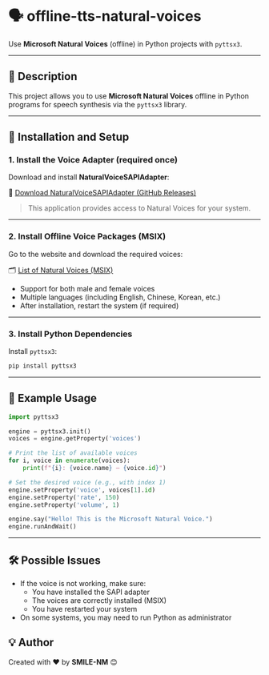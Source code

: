 # 🗣️ offline-tts-natural-voices

Use **Microsoft Natural Voices** (offline) in Python projects with `pyttsx3`.

---

## 📌 Description

This project allows you to use **Microsoft Natural Voices** offline in Python programs for speech synthesis via the `pyttsx3` library.

---

## 🚀 Installation and Setup

### 1. Install the Voice Adapter (required once)

Download and install **NaturalVoiceSAPIAdapter**:

🔗 [Download NaturalVoiceSAPIAdapter (GitHub Releases)](https://github.com/gexgd0419/NaturalVoiceSAPIAdapter/releases)

> This application provides access to Natural Voices for your system.

---

### 2. Install Offline Voice Packages (MSIX)

Go to the website and download the required voices:

🗂 [List of Natural Voices (MSIX)](https://sensoryreadable.com/microsoft-natural-voice-download/)

- Support for both male and female voices
- Multiple languages (including English, Chinese, Korean, etc.)
- After installation, restart the system (if required)

---

### 3. Install Python Dependencies

Install `pyttsx3`:

```bash
pip install pyttsx3
```

---

## 🧪 Example Usage

```python
import pyttsx3

engine = pyttsx3.init()
voices = engine.getProperty('voices')

# Print the list of available voices
for i, voice in enumerate(voices):
    print(f"{i}: {voice.name} — {voice.id}")

# Set the desired voice (e.g., with index 1)
engine.setProperty('voice', voices[1].id)
engine.setProperty('rate', 150)
engine.setProperty('volume', 1)

engine.say("Hello! This is the Microsoft Natural Voice.")
engine.runAndWait()
```

---

## 🛠️ Possible Issues

- If the voice is not working, make sure:
  - You have installed the SAPI adapter
  - The voices are correctly installed (MSIX)
  - You have restarted your system
- On some systems, you may need to run Python as administrator

## 💡 Author

Created with ❤️ by **SMILE-NM** 😊


